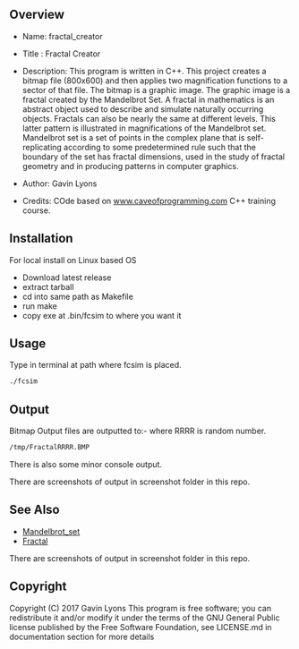 
Overview
--------------------------------------------

* Name: fractal_creator

* Title : Fractal Creator

* Description: 
This program is written in C++. 
This project creates a bitmap file (800x600) and 
then applies two magnification functions 
to a sector of that file. The bitmap is a graphic image.
The graphic image is a fractal created by the Mandelbrot Set.
A fractal in mathematics is an abstract object used to describe 
and simulate naturally occurring objects. Fractals can also be nearly the 
same at different levels. 
This latter pattern is illustrated in magnifications of the Mandelbrot set.
Mandelbrot set is a set of points in the complex plane that is self-replicating 
according to some predetermined rule such that the boundary of the set has 
fractal dimensions, used in the study of fractal geometry and in producing 
patterns in computer graphics.

* Author: Gavin Lyons
* Credits: COde based on www.caveofprogramming.com C++ training course. 

Installation
-----------------------------------------------
For local install on Linux based OS 

* Download latest release
* extract tarball
* cd into same path as Makefile
* run make 
* copy exe at .bin/fcsim to where you want it


Usage
-------------------------------------------
Type in terminal at path where fcsim is placed.

```sh
./fcsim 
```

Output 
-------------------------------------
Bitmap Output files are outputted to:-
where RRRR is random number.

```sh
/tmp/FractalRRRR.BMP
```

There is also some minor console output.

There are screenshots of output in screenshot folder in this repo. 

See Also
-----------
* [Mandelbrot_set](https://en.wikipedia.org/wiki/Mandelbrot_set)
* [Fractal](https://en.wikipedia.org/wiki/Fractal)

There are screenshots of output in screenshot folder in this repo. 


 
Copyright
---------
Copyright (C) 2017 Gavin Lyons 
This program is free software; you can redistribute it and/or modify
it under the terms of the GNU General Public license published by
the Free Software Foundation, see LICENSE.md in documentation section 
for more details
